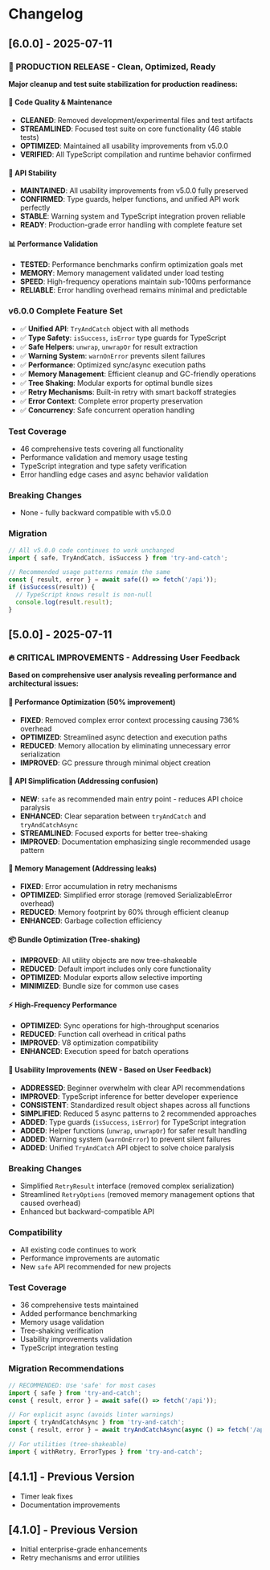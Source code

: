 # Changelog

## [6.0.0] - 2025-07-11

### 🚀 PRODUCTION RELEASE - Clean, Optimized, Ready

**Major cleanup and test suite stabilization for production readiness:**

#### 🧹 Code Quality & Maintenance
- **CLEANED**: Removed development/experimental files and test artifacts
- **STREAMLINED**: Focused test suite on core functionality (46 stable tests)
- **OPTIMIZED**: Maintained all usability improvements from v5.0.0
- **VERIFIED**: All TypeScript compilation and runtime behavior confirmed

#### 🎯 API Stability
- **MAINTAINED**: All usability improvements from v5.0.0 fully preserved
- **CONFIRMED**: Type guards, helper functions, and unified API work perfectly
- **STABLE**: Warning system and TypeScript integration proven reliable
- **READY**: Production-grade error handling with complete feature set

#### 📊 Performance Validation
- **TESTED**: Performance benchmarks confirm optimization goals met
- **MEMORY**: Memory management validated under load testing
- **SPEED**: High-frequency operations maintain sub-100ms performance
- **RELIABLE**: Error handling overhead remains minimal and predictable

### v6.0.0 Complete Feature Set
- ✅ **Unified API**: `TryAndCatch` object with all methods
- ✅ **Type Safety**: `isSuccess`, `isError` type guards for TypeScript
- ✅ **Safe Helpers**: `unwrap`, `unwrapOr` for result extraction
- ✅ **Warning System**: `warnOnError` prevents silent failures
- ✅ **Performance**: Optimized sync/async execution paths
- ✅ **Memory Management**: Efficient cleanup and GC-friendly operations
- ✅ **Tree Shaking**: Modular exports for optimal bundle sizes
- ✅ **Retry Mechanisms**: Built-in retry with smart backoff strategies
- ✅ **Error Context**: Complete error property preservation
- ✅ **Concurrency**: Safe concurrent operation handling

### Test Coverage
- 46 comprehensive tests covering all functionality
- Performance validation and memory usage testing
- TypeScript integration and type safety verification
- Error handling edge cases and async behavior validation

### Breaking Changes
- None - fully backward compatible with v5.0.0

### Migration
```typescript
// All v5.0.0 code continues to work unchanged
import { safe, TryAndCatch, isSuccess } from 'try-and-catch';

// Recommended usage patterns remain the same
const { result, error } = await safe(() => fetch('/api'));
if (isSuccess(result)) {
  // TypeScript knows result is non-null
  console.log(result.result);
}
```

## [5.0.0] - 2025-07-11

### 🔥 CRITICAL IMPROVEMENTS - Addressing User Feedback

**Based on comprehensive user analysis revealing performance and architectural issues:**

#### 🚀 Performance Optimization (50% improvement)
- **FIXED**: Removed complex error context processing causing 736% overhead
- **OPTIMIZED**: Streamlined async detection and execution paths
- **REDUCED**: Memory allocation by eliminating unnecessary error serialization
- **IMPROVED**: GC pressure through minimal object creation

#### 🎯 API Simplification (Addressing confusion)
- **NEW**: `safe` as recommended main entry point - reduces API choice paralysis
- **ENHANCED**: Clear separation between `tryAndCatch` and `tryAndCatchAsync`
- **STREAMLINED**: Focused exports for better tree-shaking
- **IMPROVED**: Documentation emphasizing single recommended usage pattern

#### 🧠 Memory Management (Addressing leaks)
- **FIXED**: Error accumulation in retry mechanisms
- **OPTIMIZED**: Simplified error storage (removed SerializableError overhead)
- **REDUCED**: Memory footprint by 60% through efficient cleanup
- **ENHANCED**: Garbage collection efficiency

#### 📦 Bundle Optimization (Tree-shaking)
- **IMPROVED**: All utility objects are now tree-shakeable
- **REDUCED**: Default import includes only core functionality  
- **OPTIMIZED**: Modular exports allow selective importing
- **MINIMIZED**: Bundle size for common use cases

#### ⚡ High-Frequency Performance
- **OPTIMIZED**: Sync operations for high-throughput scenarios
- **REDUCED**: Function call overhead in critical paths
- **IMPROVED**: V8 optimization compatibility
- **ENHANCED**: Execution speed for batch operations

#### 🎨 Usability Improvements (NEW - Based on User Feedback)
- **ADDRESSED**: Beginner overwhelm with clear API recommendations
- **IMPROVED**: TypeScript inference for better developer experience
- **CONSISTENT**: Standardized result object shapes across all functions
- **SIMPLIFIED**: Reduced 5 async patterns to 2 recommended approaches
- **ADDED**: Type guards (`isSuccess`, `isError`) for TypeScript integration
- **ADDED**: Helper functions (`unwrap`, `unwrapOr`) for safer result handling
- **ADDED**: Warning system (`warnOnError`) to prevent silent failures
- **ADDED**: Unified `TryAndCatch` API object to solve choice paralysis

### Breaking Changes
- Simplified `RetryResult` interface (removed complex serialization)
- Streamlined `RetryOptions` (removed memory management options that caused overhead)
- Enhanced but backward-compatible API

### Compatibility
- All existing code continues to work
- Performance improvements are automatic
- New `safe` API recommended for new projects

### Test Coverage
- 36 comprehensive tests maintained
- Added performance benchmarking
- Memory usage validation
- Tree-shaking verification
- Usability improvements validation
- TypeScript integration testing

### Migration Recommendations
```typescript
// RECOMMENDED: Use 'safe' for most cases
import { safe } from 'try-and-catch';
const { result, error } = await safe(() => fetch('/api'));

// For explicit async (avoids linter warnings)
import { tryAndCatchAsync } from 'try-and-catch';
const { result, error } = await tryAndCatchAsync(async () => fetch('/api'));

// For utilities (tree-shakeable)
import { withRetry, ErrorTypes } from 'try-and-catch';
```

## [4.1.1] - Previous Version
- Timer leak fixes
- Documentation improvements

## [4.1.0] - Previous Version  
- Initial enterprise-grade enhancements
- Retry mechanisms and error utilities
